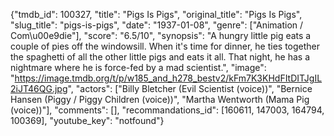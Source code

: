{"tmdb_id": 100327, "title": "Pigs Is Pigs", "original_title": "Pigs Is Pigs", "slug_title": "pigs-is-pigs", "date": "1937-01-08", "genre": ["Animation / Com\u00e9die"], "score": "6.5/10", "synopsis": "A hungry little pig eats a couple of pies off the windowsill. When it's time for dinner, he ties together the spaghetti of all the other little pigs and eats it all. That night, he has a nightmare where he is force-fed by a mad scientist.", "image": "https://image.tmdb.org/t/p/w185_and_h278_bestv2/kFm7K3KHdFItDITJgIL2iJT46QG.jpg", "actors": ["Billy Bletcher (Evil Scientist (voice))", "Bernice Hansen (Piggy / Piggy Children (voice))", "Martha Wentworth (Mama Pig (voice))"], "comments": [], "recommandations_id": [160611, 147003, 164794, 100369], "youtube_key": "notfound"}